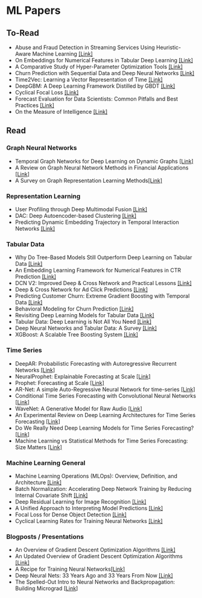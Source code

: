 # ML Papers

## To-Read
* Abuse and Fraud Detection in Streaming Services Using Heuristic-Aware Machine Learning [[Link]](https://arxiv.org/abs/2203.02124)
* On Embeddings for Numerical Features in Tabular Deep Learning [[Link]](https://arxiv.org/abs/2203.05556)
* A Comparative Study of Hyper-Parameter Optimization Tools [[Link]](https://arxiv.org/abs/2201.06433)
* Churn Prediction with Sequential Data and Deep Neural Networks [[Link]](https://arxiv.org/abs/1909.11114)
* Time2Vec: Learning a Vector Representation of Time [[Link]](https://arxiv.org/abs/1907.05321)
* DeepGBM: A Deep Learning Framework Distilled by GBDT [[Link]](https://www.microsoft.com/en-us/research/uploads/prod/2019/08/deepgbm_kdd2019__CR_.pdf)
* Cyclical Focal Loss [[Link]](https://arxiv.org/abs/2202.08978)
* Forecast Evaluation for Data Scientists: Common Pitfalls and Best Practices [[Link]](https://arxiv.org/abs/2203.10716)
* On the Measure of Intelligence [[Link]](https://arxiv.org/abs/1911.01547)

## Read
### Graph Neural Networks
* Temporal Graph Networks for Deep Learning on Dynamic Graphs [[Link]](https://arxiv.org/abs/2006.10637)
* A Review on Graph Neural Network Methods in Financial Applications [[Link]](https://arxiv.org/abs/2111.15367)
* A Survey on Graph Representation Learning Methods[[Link]](https://arxiv.org/abs/2204.01855v2)

### Representation Learning
* User Profiling through Deep Multimodal Fusion [[Link]](https://faculty.washington.edu/mdecock/papers/gfarnadi2018a.pdf)
* DAC: Deep Autoencoder-based Clustering [[Link]](https://arxiv.org/abs/2102.07472)
* Predicting Dynamic Embedding Trajectory in Temporal Interaction Networks [[Link]](https://cs.stanford.edu/~srijan/pubs/jodie-kdd2019.pdf)

### Tabular Data
* Why Do Tree-Based Models Still Outperform Deep Learning on Tabular Data [[Link]](https://arxiv.org/abs/2207.08815)
* An Embedding Learning Framework for Numerical Features in CTR Prediction [[Link]](https://arxiv.org/abs/2012.08986)
* DCN V2: Improved Deep & Cross Network and Practical Lessons [[Link]](https://arxiv.org/abs/2008.13535)
* Deep & Cross Network for Ad Click Predictions [[Link]](https://arxiv.org/abs/1708.05123)
* Predicting Customer Churn: Extreme Gradient Boosting with Temporal Data [[Link]](https://arxiv.org/abs/1802.03396)
* Behavioral Modeling for Churn Prediction [[Link]](https://arxiv.org/abs/1512.06430)
* Revisiting Deep Learning Models for Tabular Data [[Link]](https://arxiv.org/abs/2106.11959)
* Tabular Data: Deep Learning is Not All You Need [[Link]](https://arxiv.org/abs/2106.03253?source=mlcontests)
* Deep Neural Networks and Tabular Data: A Survey [[Link]](https://arxiv.org/abs/2110.01889)
* XGBoost: A Scalable Tree Boosting System [[Link]](https://arxiv.org/abs/1603.02754)

### Time Series
* DeepAR: Probabilistic Forecasting with Autoregressive Recurrent Networks [[Link]](https://arxiv.org/abs/1704.04110)
* NeuralProphet: Explainable Forecasting at Scale [[Link]](https://arxiv.org/abs/2111.15397)
* Prophet: Forecasting at Scale [[Link]](https://peerj.com/preprints/3190.pdf)
* AR-Net: A simple Auto-Regressive Neural Network for time-series [[Link]](https://arxiv.org/abs/1911.12436)
* Conditional Time Series Forecasting with Convolutional Neural Networks [[Link]](https://arxiv.org/abs/1703.04691)
* WaveNet: A Generative Model for Raw Audio [[Link]](https://arxiv.org/abs/1609.03499)
* An Experimental Review on Deep Learning Architectures for Time Series Forecasting [[Link]](https://arxiv.org/abs/2103.12057)
* Do We Really Need Deep Learning Models for Time Series Forecasting? [[Link]](https://arxiv.org/abs/2101.02118)
* Machine Learning vs Statistical Methods for Time Series Forecasting: Size Matters [[Link]](https://arxiv.org/abs/1909.13316)

### Machine Learning General
* Machine Learning Operations (MLOps): Overview, Definition, and Architecture [[Link]](https://arxiv.org/abs/2205.02302)
* Batch Normalization: Accelerating Deep Network Training by Reducing Internal Covariate Shift [[Link]](https://arxiv.org/abs/1502.03167)
* Deep Residual Learning for Image Recognition [[Link]](https://arxiv.org/abs/1512.03385)
* A Unified Approach to Interpreting Model Predictions [[Link]](https://arxiv.org/abs/1705.07874)
* Focal Loss for Dense Object Detection [[Link]](https://arxiv.org/abs/1708.02002)
* Cyclical Learning Rates for Training Neural Networks [[Link]](https://arxiv.org/abs/1506.01186)

### Blogposts / Presentations
* An Overview of Gradient Descent Optimization Algorithms [[Link]](https://ruder.io/optimizing-gradient-descent/)
* An Updated Overview of Gradient Descent Optimization Algorithms [[Link]](https://johnchenresearch.github.io/demon/)
* A Recipe for Training Neural Networks[[Link]](https://karpathy.github.io/2019/04/25/recipe/)
* Deep Neural Nets: 33 Years Ago and 33 Years From Now [[Link]](https://karpathy.github.io/2022/03/14/lecun1989/)
* The Spelled-Out Intro to Neural Networks and Backpropagation: Building Micrograd [[Link](https://youtu.be/VMj-3S1tku0)]
